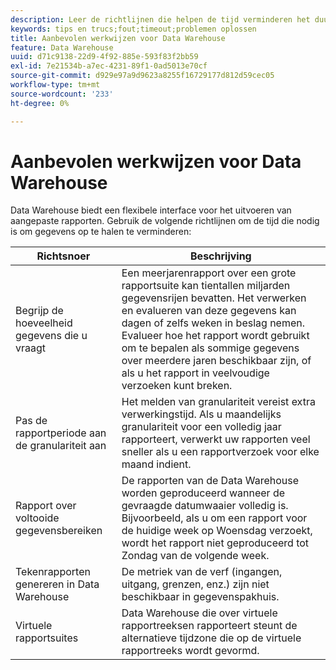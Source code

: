 ```yaml
---
description: Leer de richtlijnen die helpen de tijd verminderen het duurt om gegevens van Data Warehouse terug te winnen.
keywords: tips en trucs;fout;timeout;problemen oplossen
title: Aanbevolen werkwijzen voor Data Warehouse
feature: Data Warehouse
uuid: d71c9138-22d9-4f92-885e-593f83f2bb59
exl-id: 7e21534b-a7ec-4231-89f1-0ad5013e70cf
source-git-commit: d929e97a9d9623a8255f16729177d812d59cec05
workflow-type: tm+mt
source-wordcount: '233'
ht-degree: 0%

---
```


# Aanbevolen werkwijzen voor Data Warehouse

Data Warehouse biedt een flexibele interface voor het uitvoeren van aangepaste rapporten. Gebruik de volgende richtlijnen om de tijd die nodig is om gegevens op te halen te verminderen:

| Richtsnoer | Beschrijving |
|--- |--- |
| Begrijp de hoeveelheid gegevens die u vraagt | Een meerjarenrapport over een grote rapportsuite kan tientallen miljarden gegevensrijen bevatten. Het verwerken en evalueren van deze gegevens kan dagen of zelfs weken in beslag nemen. Evalueer hoe het rapport wordt gebruikt om te bepalen als sommige gegevens over meerdere jaren beschikbaar zijn, of als u het rapport in veelvoudige verzoeken kunt breken. |
| Pas de rapportperiode aan de granulariteit aan | Het melden van granulariteit vereist extra verwerkingstijd. Als u maandelijks granulariteit voor een volledig jaar rapporteert, verwerkt uw rapporten veel sneller als u een rapportverzoek voor elke maand indient. |
| Rapport over voltooide gegevensbereiken | De rapporten van de Data Warehouse worden geproduceerd wanneer de gevraagde datumwaaier volledig is. Bijvoorbeeld, als u om een rapport voor de huidige week op Woensdag verzoekt, wordt het rapport niet geproduceerd tot Zondag van de volgende week. |
| Tekenrapporten genereren in Data Warehouse | De metriek van de verf (ingangen, uitgang, grenzen, enz.) zijn niet beschikbaar in gegevenspakhuis. |
| Virtuele rapportsuites | Data Warehouse die over virtuele rapportreeksen rapporteert steunt de alternatieve tijdzone die op de virtuele rapportreeks wordt gevormd. |

